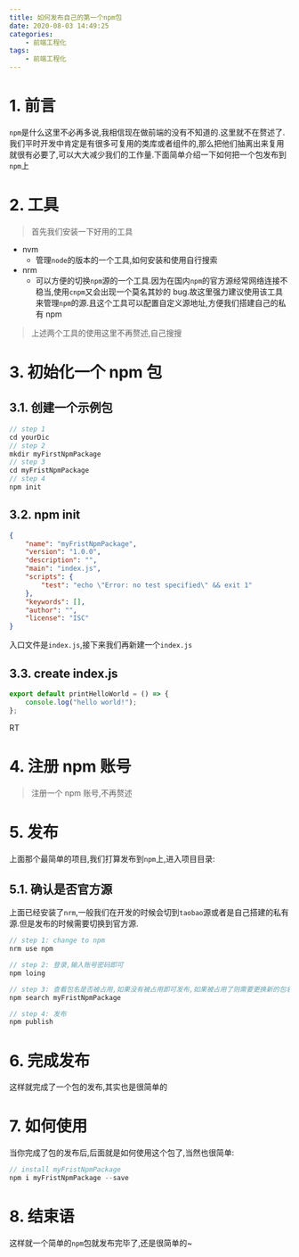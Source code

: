 ```yaml
---
title: 如何发布自己的第一个npm包
date: 2020-08-03 14:49:25
categories:
    - 前端工程化
tags:
    - 前端工程化
---
```


# 1. 前言

`npm`是什么这里不必再多说,我相信现在做前端的没有不知道的.这里就不在赘述了.
我们平时开发中肯定是有很多可复用的类库或者组件的,那么把他们抽离出来复用就很有必要了,可以大大减少我们的工作量.下面简单介绍一下如何把一个包发布到`npm`上

# 2. 工具

> 首先我们安装一下好用的工具

-   nvm
    -   管理`node`的版本的一个工具,如何安装和使用自行搜索
-   nrm
    -   可以方便的切换`npm`源的一个工具.因为在国内`npm`的官方源经常网络连接不稳当,使用`cnpm`又会出现一个莫名其妙的 bug.故这里强力建议使用该工具来管理`npm`的源.且这个工具可以配置自定义源地址,方便我们搭建自己的私有 npm

> 上述两个工具的使用这里不再赘述,自己搜搜

# 3. 初始化一个 npm 包

## 3.1. 创建一个示例包

```javascript
// step 1
cd yourDic
// step 2
mkdir myFirstNpmPackage
// step 3
cd myFristNpmPackage
// step 4
npm init
```

<!--more-->

## 3.2. npm init

```json
{
    "name": "myFristNpmPackage",
    "version": "1.0.0",
    "description": "",
    "main": "index.js",
    "scripts": {
        "test": "echo \"Error: no test specified\" && exit 1"
    },
    "keywords": [],
    "author": "",
    "license": "ISC"
}
```

入口文件是`index.js`,接下来我们再新建一个`index.js`

## 3.3. create index.js

```js
export default printHelloWorld = () => {
    console.log("hello world!");
};
```

RT

# 4. 注册 npm 账号

> 注册一个 npm 账号,不再赘述

# 5. 发布

上面那个最简单的项目,我们打算发布到`npm`上,进入项目目录:

## 5.1. 确认是否官方源

上面已经安装了`nrm`,一般我们在开发的时候会切到`taobao`源或者是自己搭建的私有源.但是发布的时候需要切换到官方源.

```javascript
// step 1: change to npm
nrm use npm

// step 2: 登录,输入账号密码即可
npm loing

// step 3: 查看包名是否被占用,如果没有被占用即可发布,如果被占用了则需要更换新的包名
npm search myFristNpmPackage

// step 4: 发布
npm publish
```

# 6. 完成发布

这样就完成了一个包的发布,其实也是很简单的

# 7. 如何使用

当你完成了包的发布后,后面就是如何使用这个包了,当然也很简单:

```javascript
// install myFristNpmPackage
npm i myFristNpmPackage --save
```

# 8. 结束语

这样就一个简单的`npm`包就发布完毕了,还是很简单的~
